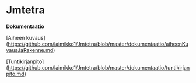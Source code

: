 # Jmtetra


**Dokumentaatio**

[Aiheen kuvaus] (https://github.com/laimikko1/Jmtetra/blob/master/dokumentaatio/aiheenKuvausJaRakenne.md)

[Tuntikirjanpito] (https://github.com/laimikko1/Jmtetra/blob/master/dokumentaatio/tuntikirjanpito.md)
